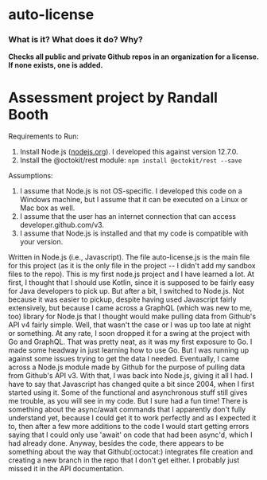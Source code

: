 # auto-license
### What is it? What does it do? Why? ###
**Checks all public and private Github repos in an organization for a license. If none exists, one is added.**

# Assessment project by Randall Booth #

Requirements to Run:
1. Install Node.js ([nodejs.org](https://nodejs.org/en/)). I developed this against version 12.7.0.
2. Install the @octokit/rest module: ```npm install @octokit/rest --save```

Assumptions:
1. I assume that Node.js is not OS-specific. I developed this code on a Windows machine, but I assume that it can be executed on a Linux or Mac box as well.
2. I assume that the user has an internet connection that can access developer.github.com/v3.
3. I assume that Node.js is installed and that my code is compatible with your version.

Written in Node.js (i.e., Javascript). The file auto-license.js is the main file for this project (as it is the only file in the project -- I didn't add my sandbox files to the repo). This is my first node.js project and I have learned a lot. At first, I thought that I should use Kotlin, since it is supposed to be fairly easy for Java developers to pick up. But after a bit, I switched to Node.js. Not because it was easier to pickup, despite having used Javascript fairly extensively, but because I came across a GraphQL (which was new to me, too) library for Node.js that I thought would make pulling data from Github's API v4 fairly simple. Well, that wasn't the case or I was up too late at night or something. At any rate, I soon dropped it for a swing at the project with Go and GraphQL. That was pretty neat, as it was my first exposure to Go. I made some headway in just learning how to use Go. But I was running up against some issues trying to get the data I needed. Eventually, I came across a Node.js module made by Github for the purpose of pulling data from Github's API v3. With that, I was back into Node.js, giving it all I had. I have to say that Javascript has changed quite a bit since 2004, when I first started using it. Some of the functional and asynchronous stuff still gives me trouble, as you will see in my code. But I sure had a fun time! There is something about the async/await commands that I apparently don't fully understand yet, because I could get it to work perfectly and as I expected it to, then after a few more additions to the code I would start getting errors saying that I could only use 'await' on code that had been async'd, which I had already done. Anyway, besides the code, there appears to be something about the way that Github(:octocat:) integrates file creation and creating a new branch in the repo that I don't get either. I probably just missed it in the API documentation.
